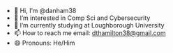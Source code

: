 - 👋 Hi, I’m @danham38
- 👀 I’m interested in Comp Sci and Cybersecurity
- 🌱 I’m currently studying at Loughborough University
- 📫 How to reach me email: dthamilton38@gmail.com
- 😄 Pronouns: He/Him


<!---
danham38/danham38 is a ✨ special ✨ repository because its `README.md` (this file) appears on your GitHub profile.
You can click the Preview link to take a look at your changes.
--->
